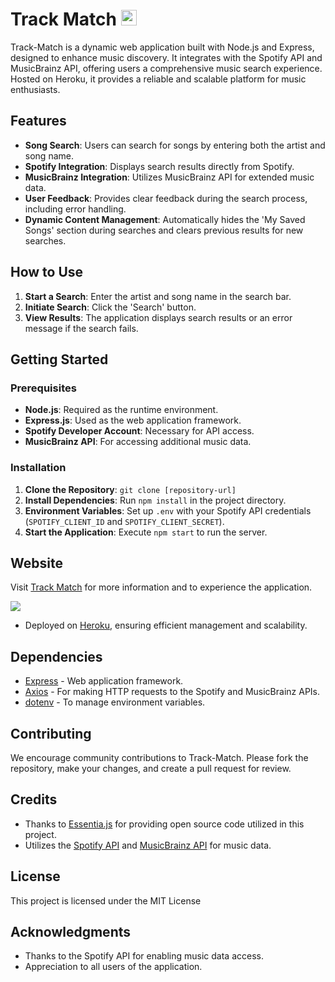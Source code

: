 # Track Match <img src="https://www.trackmatch.net/assets/images/FullLogo_Transparent_NoBuffer.png" width="25" alt="Track Match Icon">

Track-Match is a dynamic web application built with Node.js and Express, designed to enhance music discovery. It integrates with the Spotify API and MusicBrainz API, offering users a comprehensive music search experience. Hosted on Heroku, it provides a reliable and scalable platform for music enthusiasts.

## Features

- **Song Search**: Users can search for songs by entering both the artist and song name.
- **Spotify Integration**: Displays search results directly from Spotify.
- **MusicBrainz Integration**: Utilizes MusicBrainz API for extended music data.
- **User Feedback**: Provides clear feedback during the search process, including error handling.
- **Dynamic Content Management**: Automatically hides the 'My Saved Songs' section during searches and clears previous results for new searches.

## How to Use

1. **Start a Search**: Enter the artist and song name in the search bar.
2. **Initiate Search**: Click the 'Search' button.
3. **View Results**: The application displays search results or an error message if the search fails.

## Getting Started

### Prerequisites

- **Node.js**: Required as the runtime environment.
- **Express.js**: Used as the web application framework.
- **Spotify Developer Account**: Necessary for API access.
- **MusicBrainz API**: For accessing additional music data.

### Installation

1. **Clone the Repository**: `git clone [repository-url]`
2. **Install Dependencies**: Run `npm install` in the project directory.
3. **Environment Variables**: Set up `.env` with your Spotify API credentials (`SPOTIFY_CLIENT_ID` and `SPOTIFY_CLIENT_SECRET`).
4. **Start the Application**: Execute `npm start` to run the server.

## Website

Visit [Track Match](https://www.trackmatch.net/) for more information and to experience the application.

<img src="https://previews.dropbox.com/p/thumb/ACJZcrl8KX8_m4kpkLxtMed-vnlt903Xx1LKmFpgJUDhah409XqENwXGdpakaj3AZxHMTSaldopnMLBeOQfEArrQpr2vBP6Vjk958XIRbgv2idEOw8XjdfAiuvfCXhXXOqeoGXrk5bQ6iapNFDlEnCm-152PEDXlFCTAEdYUNQDfG_g7mt4mI1667glwBZYvcWwdVdTR2VlC7-7YXbmwBxRg993neASdoM9JoQjChSYvDm8yKnDrY2ANYCsbUmm3466fdwQ-equucQ7hc5TfI79EHVU-sx8va2XsHMldSVcMFJRXsf_w2H4Q0Ew5gfsaiyXzWsDEplsXgjsVwkHFmX0mX481uWPXjtyE9fZBE9CpDNmgibhkRUUh3qFmUMSVdp5nZlpGXLtSQkogroM8Msl0dXpN1MhinUAcDBaUITEhdj84d4OxDGvdF835nqT_L5dl7hxoFfu1-QX9chf9LE-pw_oOlPxdTQW-fOAt3GuSCRftIIjcntlnC6XbhQj_r_c_i1mNXJ1rgBbUMNeSwPxEFsU93Kzq9t6JK2GpJUDK-mq7EVcdrZ5W17RI_o0iabwROMNx8mW9hkQdTPceOgnTOUp7T8E5okjCboKQtXCLyj_qHM-TYpFM48sJDaFAcSxrvYcmZtYTM31ooaA8Lc_oYnoObqYFxcS6yXpbObJk4NrzUtmTOCGt8IJ3jhlAPJ0s__fFkm-KuyYJbntl1TlpaFQZilnw0j-wb1D5ObtRdM2q2pKV4ujdjLiHdSWP36V37F2srH2gGIiNncCzWkEVRGJ9ySWpjUfGpsI4_Cbv1N3qzuhXwXAOkLpuP41ulW64lumqT-FV0X0_3kvhECcBYEroX3FgUCqa_mqcmWWLRwR9AKBFQOmR2VI8NRsH6_ba-ESGkF6L85or4ijpAcH_2iOfXQkBMgr8JzgxbGmx1sfJUxRb9d1PDV4FJh4WNM6HesU8zoCayQ-dXKsx8Ae-DTeoWs7p9_VbzVYPgFjz0W_RWGiqZQfZI9geFhhD_QGkPkbMcrpN2mNnzjk1X9zllImz5oQgD9wPa_aJm-hIviNS3oNBixI1Hv94FLL2Cch1z7q3mIOcUmtcWaix_f_M9SXk6aFLjqzyTYb62WWfQR0S0ZyRyI536vhK6wKqACBq1trNOjcJ_ZzVQL6MHU6yleM5MsNzRy_PMyY8KXCLM2WCRPr8oIpsAmBUt0fH-kmFZdUZuR2vbBGdc8LGXutZWfdIoBcpDoSCS23UpHTNe8LEEVe-axvwCTA5Fr0YOMttCLpuAqRYp7yAtPFWSxECNS1X3E6pAP3DmWofjlVtdnlN-0efkkQw5ZDNrT5tbl8YHy13rOxM9NQRLpIHjUDahc4wAQIJODadXuGFHpG1y6u6EqRNKgkmXMxZcEzE5d9T5QZ6gUQnp_heyJ8ml1O1/p.gif">


- Deployed on [Heroku](https://www.heroku.com/), ensuring efficient management and scalability.

## Dependencies

- [Express](https://expressjs.com/) - Web application framework.
- [Axios](https://github.com/axios/axios) - For making HTTP requests to the Spotify and MusicBrainz APIs.
- [dotenv](https://www.npmjs.com/package/dotenv) - To manage environment variables.

## Contributing

We encourage community contributions to Track-Match. Please fork the repository, make your changes, and create a pull request for review.

## Credits

- Thanks to [Essentia.js](https://essentia.upf.edu/documentation/essentiajs.html) for providing open source code utilized in this project.
- Utilizes the [Spotify API](https://developer.spotify.com/documentation/web-api/) and [MusicBrainz API](https://musicbrainz.org/doc/MusicBrainz_API) for music data.

## License

This project is licensed under the MIT License

## Acknowledgments

- Thanks to the Spotify API for enabling music data access.
- Appreciation to all users of the application.
